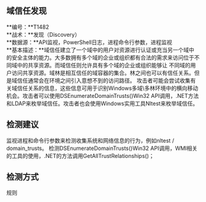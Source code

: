 ## 域信任发现  
**编号：**T1482  
**战术：**发现（Discovery）  
**数据源：**API监视，PowerShell日志，进程命令行参数，进程监视  
**基本描述：**域信任建立了一个域中的用户对资源进行认证或充当另一个域中的安全主体的能力。大多数拥有多个域的企业或组织都有合法的需求来访问位于不同域中的共享资源。而域信任则允许具有多个域的企业或组织能够让 不同域的用户访问共享资源。域林是相互信任的域容器的集合。林之间也可以有信任关系。但是域信任通常会在环境之间引入意想不到的访问路径。
攻击者可能会尝试收集有关域信任关系的信息，这些信息可用于识别Windows多域\多林环境中的横向移动机会。攻击者可以使用DSEnumerateDomainTrusts()Win32 API调用，.NET方法和LDAP来枚举域信任。攻击者也会使用Windows实用工具Nltest来枚举域信任。  
## 检测建议  
监视进程和命令行参数来检测收集系统和网络信息的行为，例如nltest / domain_trusts。
检测DSEnumerateDomainTrusts()Win32 API调用，WMI相关的工具的使用，.NET的方法调用GetAllTrustRelationships()；
  
## 检测方式  
规则